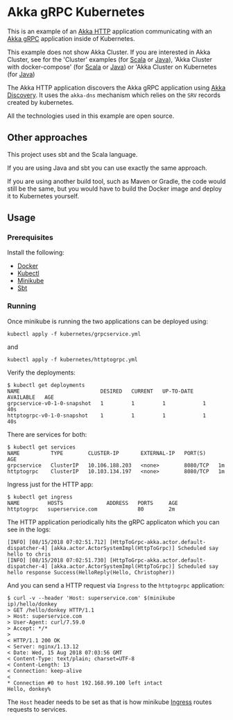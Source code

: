 # Akka gRPC Kubernetes

This is an example of an [Akka HTTP](https://doc.akka.io/docs/akka-http/current) application communicating with an [Akka gRPC](https://developer.lightbend.com/docs/akka-grpc/current/) application inside of Kubernetes.

This example does not show Akka Cluster. If you are interested in Akka Cluster, see for the 'Cluster' examples (for [Scala](https://developer.lightbend.com/start/?group=akka&project=akka-samples-cluster-scala) or [Java](https://developer.lightbend.com/start/?group=akka&project=akka-samples-cluster-java)), 'Akka Cluster with docker-compose' (for [Scala](https://developer.lightbend.com/start/?group=akka&project=akka-sample-cluster-docker-compose-scala) or [Java](https://developer.lightbend.com/start/?group=akka&project=akka-sample-cluster-docker-compose-java)) or 'Akka Cluster on Kubernetes (for [Java](https://developer.lightbend.com/start/?group=akka&project=akka-sample-cluster-kubernetes-java))

The Akka HTTP application discovers the Akka gRPC application using [Akka Discovery](https://developer.lightbend.com/docs/akka-management/current/discovery.html).
It uses the `akka-dns` mechanism which relies on the `SRV` records created by kubernetes.

All the technologies used in this example are open source.

## Other approaches

This project uses sbt and the Scala language.

If you are using Java and sbt you can use exactly the same approach.

If you are using another build tool, such as Maven or Gradle, the code would
still be the same, but you would have to build the Docker image and deploy it to Kubernetes yourself.

## Usage

### Prerequisites

Install the following:

* [Docker](https://docs.docker.com/install/)
* [Kubectl](https://kubernetes.io/docs/tasks/tools/install-kubectl/)
* [Minikube](https://github.com/kubernetes/minikube)
* [Sbt](https://www.scala-sbt.org/)

### Running

Once minikube is running the two applications can be deployed using:

`kubectl apply -f kubernetes/grpcservice.yml`

and

`kubectl apply -f kubernetes/httptogrpc.yml`

Verify the deployments:

```
$ kubectl get deployments
NAME                          DESIRED   CURRENT   UP-TO-DATE   AVAILABLE   AGE
grpcservice-v0-1-0-snapshot   1         1         1            1           40s
httptogrpc-v0-1-0-snapshot    1         1         1            1           40s

```

There are services for both:
```
$ kubectl get services
NAME          TYPE        CLUSTER-IP       EXTERNAL-IP   PORT(S)    AGE
grpcservice   ClusterIP   10.106.188.203   <none>        8080/TCP   1m
httptogrpc    ClusterIP   10.103.134.197   <none>        8080/TCP   1m
```

Ingress just for the HTTP app:

```
$ kubectl get ingress
NAME         HOSTS              ADDRESS   PORTS     AGE
httptogrpc   superservice.com             80        2m
```

The HTTP application periodically hits the gRPC applicaton which you can see in the logs:

```
[INFO] [08/15/2018 07:02:51.712] [HttpToGrpc-akka.actor.default-dispatcher-4] [akka.actor.ActorSystemImpl(HttpToGrpc)] Scheduled say hello to chris
[INFO] [08/15/2018 07:02:51.730] [HttpToGrpc-akka.actor.default-dispatcher-4] [akka.actor.ActorSystemImpl(HttpToGrpc)] Scheduled say hello response Success(HelloReply(Hello, Christopher))
```

And you can send a HTTP request via `Ingress` to the `httptogrpc` application:

```
$ curl -v --header 'Host: superservice.com' $(minikube ip)/hello/donkey
> GET /hello/donkey HTTP/1.1
> Host: superservice.com
> User-Agent: curl/7.59.0
> Accept: */*
> 
< HTTP/1.1 200 OK
< Server: nginx/1.13.12
< Date: Wed, 15 Aug 2018 07:03:56 GMT
< Content-Type: text/plain; charset=UTF-8
< Content-Length: 13
< Connection: keep-alive
< 
* Connection #0 to host 192.168.99.100 left intact
Hello, donkey%
```

The `Host` header needs to be set as that is how minikube [Ingress](https://github.com/kubernetes/ingress-nginx) routes requests to services.
